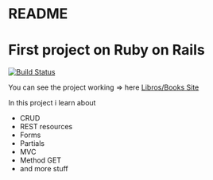 # README
# First project on Ruby on Rails

[![Build Status](https://img.shields.io/badge/rails-%23CC0000.svg?style=for-the-badge&logo=ruby-on-rails&logoColor=white)](https://travis-ci.org/joemccann/dillinger)

You can see the project working => here [Libros/Books Site](https://booksproject-ruby-01.herokuapp.com/)

In this project i learn about
- CRUD
- REST resources
- Forms
- Partials
- MVC
- Method GET
- and more stuff

